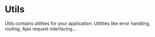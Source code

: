 # Utils

Utils contains utilities for your application. Utilities like error handling, routing, Ajax request interfacing...
